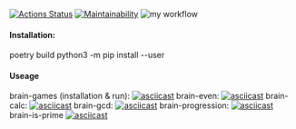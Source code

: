 [![Actions Status](https://github.com/mickysmt/python-project-lvl1/workflows/hexlet-check/badge.svg)](https://github.com/mickysmt/python-project-lvl1/actions)
[![Maintainability](https://api.codeclimate.com/v1/badges/a99a88d28ad37a79dbf6/maintainability)](https://codeclimate.com/github/codeclimate/codeclimate/maintainability)
![my workflow](https://github.com/mickysmt/python-project-lvl1/actions/workflows/pyci.yml/badge.svg)

#### Installation:
poetry build
python3 -m pip install --user

#### Useage
brain-games (installation & run):
[![asciicast](https://asciinema.org/a/DAmKC4UCqBKezCtjrdUlWGhTr.svg)](https://asciinema.org/a/DAmKC4UCqBKezCtjrdUlWGhTr)
brain-even:
[![asciicast](https://asciinema.org/a/Pc1i6suU2WZpWKWGgUvbysSQJ.svg)](https://asciinema.org/a/Pc1i6suU2WZpWKWGgUvbysSQJ)
brain-calc:
[![asciicast](https://asciinema.org/a/OYYTRiv2gJtBfKI93tViMoTGK.svg)](https://asciinema.org/a/OYYTRiv2gJtBfKI93tViMoTGK)
brain-gcd:
[![asciicast](https://asciinema.org/a/kwABqSCq2i0V1pHBwRQBdAjzI.svg)](https://asciinema.org/a/kwABqSCq2i0V1pHBwRQBdAjzI)
brain-progression:
[![asciicast](https://asciinema.org/a/V1KeVOY3LfiNagwL79I6nnVtM.svg)](https://asciinema.org/a/V1KeVOY3LfiNagwL79I6nnVtM)
brain-is-prime
[![asciicast](https://asciinema.org/a/Sa4jVkoAKJQmF7vEdwtRE9eSg.svg)](https://asciinema.org/a/Sa4jVkoAKJQmF7vEdwtRE9eSg)